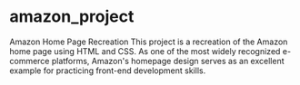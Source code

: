 # amazon_project
Amazon Home Page Recreation This project is a recreation of the Amazon home page using HTML and CSS. As one of the most widely recognized e-commerce platforms, Amazon's homepage design serves as an excellent example for practicing front-end development skills.
